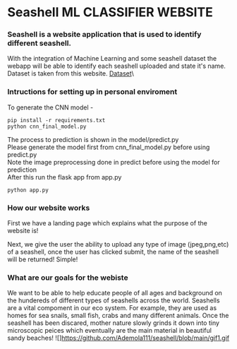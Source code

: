 # Seashell ML CLASSIFIER WEBSITE

### Seashell is a website application that is used to identify different seashell.

With the integration of Machine Learning and some seashell dataset the webapp will be able to identify each seashell uploaded and state it's name.\
Dataset is taken from this website.
[Dataset](https://www.nature.com/articles/s41597-019-0230-3)\

### Intructions for setting up in personal enviroment 
To generate the CNN model -

```
pip install -r requirements.txt
python cnn_final_model.py
```

The process to prediction is shown in the model/predict.py\
Please generate the model first from cnn_final_model.py before using predict.py\
Note the image preprocessing done in predict before using the model for prediction\
After this run the flask app from app.py

```
python app.py
```
### How our website works
First we have a landing page which explains what the purpose of the website is!

Next, we give the user the ability to upload any type of image (jpeg,png,etc) of a seashell, once the user has clicked submit, the name of the seashell will be returned! Simple!

### What are our goals for the webiste

We want to be able to help educate people of all ages and background on the hundereds of different types of seashells across the world. Seashells are a vital compoment in our eco system. For example, they are used as homes for sea snails, small fish, crabs and many different animals. Once the seashell has been discared, mother nature slowly grinds it down into tiny microscopic peices which eventually are the main material in beautiful sandy beaches! 
![]https://github.com/Ademola111/seashell/blob/main/gif1.gif
